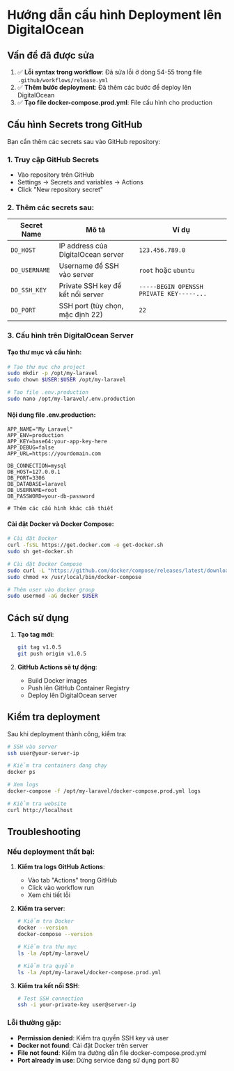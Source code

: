 # Hướng dẫn cấu hình Deployment lên DigitalOcean

## Vấn đề đã được sửa

1. ✅ **Lỗi syntax trong workflow**: Đã sửa lỗi ở dòng 54-55 trong file `.github/workflows/release.yml`
2. ✅ **Thêm bước deployment**: Đã thêm các bước để deploy lên DigitalOcean
3. ✅ **Tạo file docker-compose.prod.yml**: File cấu hình cho production

## Cấu hình Secrets trong GitHub

Bạn cần thêm các secrets sau vào GitHub repository:

### 1. Truy cập GitHub Secrets
- Vào repository trên GitHub
- Settings → Secrets and variables → Actions
- Click "New repository secret"

### 2. Thêm các secrets sau:

| Secret Name | Mô tả | Ví dụ |
|-------------|-------|-------|
| `DO_HOST` | IP address của DigitalOcean server | `123.456.789.0` |
| `DO_USERNAME` | Username để SSH vào server | `root` hoặc `ubuntu` |
| `DO_SSH_KEY` | Private SSH key để kết nối server | `-----BEGIN OPENSSH PRIVATE KEY-----...` |
| `DO_PORT` | SSH port (tùy chọn, mặc định 22) | `22` |

### 3. Cấu hình trên DigitalOcean Server

#### Tạo thư mục và cấu hình:
```bash
# Tạo thư mục cho project
sudo mkdir -p /opt/my-laravel
sudo chown $USER:$USER /opt/my-laravel

# Tạo file .env.production
sudo nano /opt/my-laravel/.env.production
```

#### Nội dung file .env.production:
```env
APP_NAME="My Laravel"
APP_ENV=production
APP_KEY=base64:your-app-key-here
APP_DEBUG=false
APP_URL=https://yourdomain.com

DB_CONNECTION=mysql
DB_HOST=127.0.0.1
DB_PORT=3306
DB_DATABASE=laravel
DB_USERNAME=root
DB_PASSWORD=your-db-password

# Thêm các cấu hình khác cần thiết
```

#### Cài đặt Docker và Docker Compose:
```bash
# Cài đặt Docker
curl -fsSL https://get.docker.com -o get-docker.sh
sudo sh get-docker.sh

# Cài đặt Docker Compose
sudo curl -L "https://github.com/docker/compose/releases/latest/download/docker-compose-$(uname -s)-$(uname -m)" -o /usr/local/bin/docker-compose
sudo chmod +x /usr/local/bin/docker-compose

# Thêm user vào docker group
sudo usermod -aG docker $USER
```

## Cách sử dụng

1. **Tạo tag mới**:
   ```bash
   git tag v1.0.5
   git push origin v1.0.5
   ```

2. **GitHub Actions sẽ tự động**:
   - Build Docker images
   - Push lên GitHub Container Registry
   - Deploy lên DigitalOcean server

## Kiểm tra deployment

Sau khi deployment thành công, kiểm tra:

```bash
# SSH vào server
ssh user@your-server-ip

# Kiểm tra containers đang chạy
docker ps

# Xem logs
docker-compose -f /opt/my-laravel/docker-compose.prod.yml logs

# Kiểm tra website
curl http://localhost
```

## Troubleshooting

### Nếu deployment thất bại:

1. **Kiểm tra logs GitHub Actions**:
   - Vào tab "Actions" trong GitHub
   - Click vào workflow run
   - Xem chi tiết lỗi

2. **Kiểm tra server**:
   ```bash
   # Kiểm tra Docker
   docker --version
   docker-compose --version
   
   # Kiểm tra thư mục
   ls -la /opt/my-laravel/
   
   # Kiểm tra quyền
   ls -la /opt/my-laravel/docker-compose.prod.yml
   ```

3. **Kiểm tra kết nối SSH**:
   ```bash
   # Test SSH connection
   ssh -i your-private-key user@server-ip
   ```

### Lỗi thường gặp:

- **Permission denied**: Kiểm tra quyền SSH key và user
- **Docker not found**: Cài đặt Docker trên server
- **File not found**: Kiểm tra đường dẫn file docker-compose.prod.yml
- **Port already in use**: Dừng service đang sử dụng port 80

